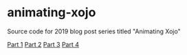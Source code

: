 # animating-xojo
Source code for 2019 blog post series titled "Animating Xojo"

[Part 1](https://blog.xojo.com/2019/07/24/guest-post-historical-methods/)
[Part 2](https://blog.xojo.com/2019/07/31/guest-post-animating-xojo-part-2/)
[Part 3](https://blog.xojo.com/2019/08/15/guest-post-animating-xojo-part-3/)
[Part 4](https://blog.xojo.com/2019/08/21/guest-post-animating-xojo-part-4/)
